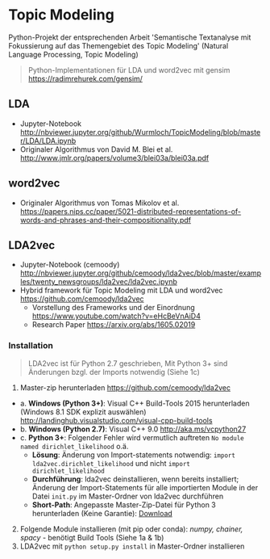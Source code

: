 # Topic Modeling
Python-Projekt der entsprechenden Arbeit 'Semantische Textanalyse mit Fokussierung auf das Themengebiet des Topic Modeling'
(Natural Language Processing, Topic Modeling)
> Python-Implementationen für LDA und word2vec mit gensim https://radimrehurek.com/gensim/

## LDA
- Jupyter-Notebook http://nbviewer.jupyter.org/github/Wurmloch/TopicModeling/blob/master/LDA/LDA.ipynb
- Originaler Algorithmus von David M. Blei et al. http://www.jmlr.org/papers/volume3/blei03a/blei03a.pdf

## word2vec
- Originaler Algorithmus von Tomas Mikolov et al. https://papers.nips.cc/paper/5021-distributed-representations-of-words-and-phrases-and-their-compositionality.pdf 

## LDA2vec
- Jupyter-Notebook (cemoody) http://nbviewer.jupyter.org/github/cemoody/lda2vec/blob/master/examples/twenty_newsgroups/lda2vec/lda2vec.ipynb
- Hybrid framework für Topic Modeling mit LDA und word2vec https://github.com/cemoody/lda2vec
  - Vorstellung des Frameworks und der Einordnung https://www.youtube.com/watch?v=eHcBeVnAiD4
  - Research Paper https://arxiv.org/abs/1605.02019
  
### Installation
> LDA2vec ist für Python 2.7 geschrieben, Mit Python 3+ sind Änderungen bzgl. der Imports notwendig (Siehe 1c)
1. Master-zip herunterladen https://github.com/cemoody/lda2vec 
  * a. **Windows (Python 3+)**: Visual C++ Build-Tools 2015 herunterladen (Windows 8.1 SDK explizit auswählen) http://landinghub.visualstudio.com/visual-cpp-build-tools
  * b. **Windows (Python 2.7)**: Visual C++ 9.0 http://aka.ms/vcpython27
  * c. **Python 3+**: Folgender Fehler wird vermutlich auftreten `No module named dirichlet_likelihood` o.ä.
    * **Lösung**: Änderung von Import-statements notwendig: `import lda2vec.dirichlet_likelihood` und nicht `import dirichlet_likelihood`
    * **Durchführung**: lda2vec deinstallieren, wenn bereits installiert; Änderung der Import-Statements für alle importierten Module in der Datei `init.py` im Master-Ordner von lda2vec durchführen
    * **Short-Path**: Angepasste Master-Zip-Datei für Python 3 herunterladen (Keine Garantie): [Download](https://github.com/Wurmloch/TopicModeling/raw/master/LDA2vec/lda2vec-master-py3.zip)

2. Folgende Module installieren (mit pip oder conda): *numpy, chainer, spacy* - benötigt Build Tools (Siehe 1a & 1b)
3. LDA2vec mit `python setup.py install` in Master-Ordner installieren
